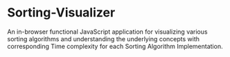 # Sorting-Visualizer
An in-browser functional JavaScript application for visualizing  various sorting algorithms and understanding the underlying concepts with corresponding Time complexity for each Sorting Algorithm Implementation.
